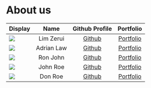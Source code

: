 # About us

Display |   Name    |            Github Profile             | Portfolio 
--------|:---------:|:-------------------------------------:|:---------:
![](https://via.placeholder.com/100.png?text=Photo) | Lim Zerui | [Github](https://github.com/limzerui) | [Portfolio](docs/team/Zerui.md)
![](https://via.placeholder.com/100.png?text=Photo) | Adrian Law | [Github](https://github.com/aydrienlaw) | [Portfolio](docs/team/johndoe.md)
![](https://via.placeholder.com/100.png?text=Photo) | Ron John  |     [Github](https://github.com/)     | [Portfolio](docs/team/johndoe.md)
![](https://via.placeholder.com/100.png?text=Photo) | John Roe  |     [Github](https://github.com/)     | [Portfolio](docs/team/johndoe.md)
![](https://via.placeholder.com/100.png?text=Photo) |  Don Roe  |     [Github](https://github.com/)     | [Portfolio](docs/team/johndoe.md)
